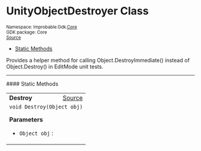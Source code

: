 
# UnityObjectDestroyer Class
<sup>
Namespace: Improbable.Gdk.<a href="{{urlRoot}}/api/core-index">Core</a><br/>
GDK package: Core<br/>
<a href="https://www.github.com/spatialos/gdk-for-unity/blob/15bb5eac/workers/unity/Packages/io.improbable.gdk.core/Utility/UnityObjectDestroyer.cs/#L8">Source</a>
<style>
a code {
                    padding: 0em 0.25em!important;
}
code {
                    background-color: #ffffff!important;
}
</style>
</sup>
<nav id="pageToc" class="page-toc"><ul><li><a href="#static-methods">Static Methods</a>
</ul></nav>

</p>



<p>Provides a helper method for calling Object.DestroyImmediate() instead of Object.Destroy() in EditMode unit tests. </p>











</p>
<hr style="width:100%; border-top-color:#d8d8d8" />
#### Static Methods


</p>




<table width="100%">
    <tr>
        <td style="border-right:none"><a id="destroy-object"></a><b>Destroy</b></td>
        <td style="border-left:none; text-align:right"><a href="https://www.github.com/spatialos/gdk-for-unity/blob/15bb5eac/workers/unity/Packages/io.improbable.gdk.core/Utility/UnityObjectDestroyer.cs/#L10">Source</a></td>
    </tr>
    <tr>
        <td colspan="2">
<code>void Destroy(Object obj)</code></p>



</p>

<b>Parameters</b>

<ul>
<li><code>Object obj</code> : </li>
</ul>





</td>
    </tr>
</table>







